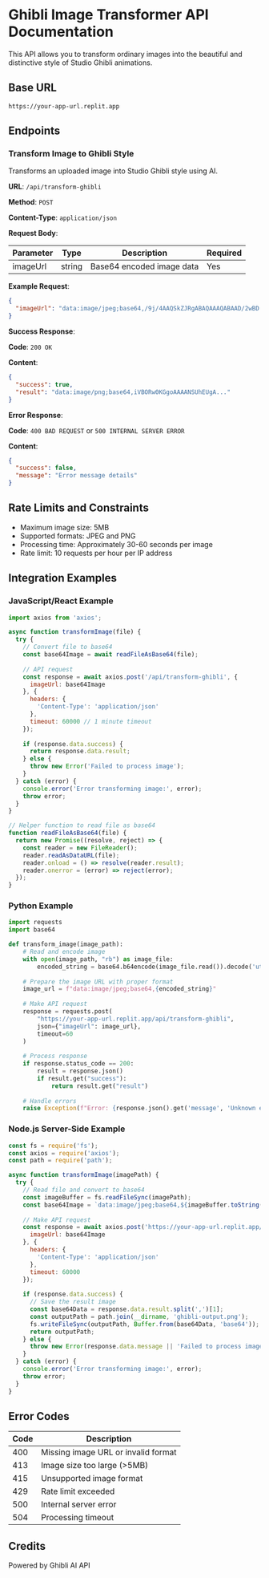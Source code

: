 
# Ghibli Image Transformer API Documentation

This API allows you to transform ordinary images into the beautiful and distinctive style of Studio Ghibli animations.

## Base URL

```
https://your-app-url.replit.app
```

## Endpoints

### Transform Image to Ghibli Style

Transforms an uploaded image into Studio Ghibli style using AI.

**URL**: `/api/transform-ghibli`

**Method**: `POST`

**Content-Type**: `application/json`

**Request Body**:

| Parameter | Type   | Description                         | Required |
|-----------|--------|-------------------------------------|----------|
| imageUrl  | string | Base64 encoded image data           | Yes      |

**Example Request**:

```json
{
  "imageUrl": "data:image/jpeg;base64,/9j/4AAQSkZJRgABAQAAAQABAAD/2wBD..."
}
```

**Success Response**:

**Code**: `200 OK`

**Content**:

```json
{
  "success": true,
  "result": "data:image/png;base64,iVBORw0KGgoAAAANSUhEUgA..."
}
```

**Error Response**:

**Code**: `400 BAD REQUEST` or `500 INTERNAL SERVER ERROR`

**Content**:

```json
{
  "success": false,
  "message": "Error message details"
}
```

## Rate Limits and Constraints

- Maximum image size: 5MB
- Supported formats: JPEG and PNG
- Processing time: Approximately 30-60 seconds per image
- Rate limit: 10 requests per hour per IP address

## Integration Examples

### JavaScript/React Example

```javascript
import axios from 'axios';

async function transformImage(file) {
  try {
    // Convert file to base64
    const base64Image = await readFileAsBase64(file);
    
    // API request
    const response = await axios.post('/api/transform-ghibli', {
      imageUrl: base64Image
    }, {
      headers: {
        'Content-Type': 'application/json'
      },
      timeout: 60000 // 1 minute timeout
    });
    
    if (response.data.success) {
      return response.data.result;
    } else {
      throw new Error('Failed to process image');
    }
  } catch (error) {
    console.error('Error transforming image:', error);
    throw error;
  }
}

// Helper function to read file as base64
function readFileAsBase64(file) {
  return new Promise((resolve, reject) => {
    const reader = new FileReader();
    reader.readAsDataURL(file);
    reader.onload = () => resolve(reader.result);
    reader.onerror = (error) => reject(error);
  });
}
```

### Python Example

```python
import requests
import base64

def transform_image(image_path):
    # Read and encode image
    with open(image_path, "rb") as image_file:
        encoded_string = base64.b64encode(image_file.read()).decode('utf-8')
    
    # Prepare the image URL with proper format
    image_url = f"data:image/jpeg;base64,{encoded_string}"
    
    # Make API request
    response = requests.post(
        "https://your-app-url.replit.app/api/transform-ghibli",
        json={"imageUrl": image_url},
        timeout=60
    )
    
    # Process response
    if response.status_code == 200:
        result = response.json()
        if result.get("success"):
            return result.get("result")
    
    # Handle errors
    raise Exception(f"Error: {response.json().get('message', 'Unknown error')}")
```

### Node.js Server-Side Example

```javascript
const fs = require('fs');
const axios = require('axios');
const path = require('path');

async function transformImage(imagePath) {
  try {
    // Read file and convert to base64
    const imageBuffer = fs.readFileSync(imagePath);
    const base64Image = `data:image/jpeg;base64,${imageBuffer.toString('base64')}`;
    
    // Make API request
    const response = await axios.post('https://your-app-url.replit.app/api/transform-ghibli', {
      imageUrl: base64Image
    }, {
      headers: {
        'Content-Type': 'application/json'
      },
      timeout: 60000
    });
    
    if (response.data.success) {
      // Save the result image
      const base64Data = response.data.result.split(',')[1];
      const outputPath = path.join(__dirname, 'ghibli-output.png');
      fs.writeFileSync(outputPath, Buffer.from(base64Data, 'base64'));
      return outputPath;
    } else {
      throw new Error(response.data.message || 'Failed to process image');
    }
  } catch (error) {
    console.error('Error transforming image:', error);
    throw error;
  }
}
```

## Error Codes

| Code | Description |
|------|-------------|
| 400  | Missing image URL or invalid format |
| 413  | Image size too large (>5MB) |
| 415  | Unsupported image format |
| 429  | Rate limit exceeded |
| 500  | Internal server error |
| 504  | Processing timeout |

## Credits

Powered by Ghibli AI API
